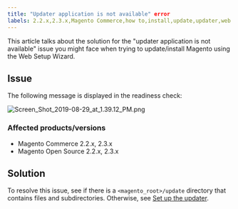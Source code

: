 ```yaml
---
title: "Updater application is not available" error
labels: 2.2.x,2.3.x,Magento Commerce,how to,install,update,updater,web setup wizard
---
```


This article talks about the solution for the "updater application is not available" issue you might face when trying to update/install Magento using the Web Setup Wizard.

## Issue

The following message is displayed in the readiness check:

![Screen_Shot_2019-08-29_at_1.39.12_PM.png](https://support.magento.com/hc/article_attachments/360037722712/Screen_Shot_2019-08-29_at_1.39.12_PM.png)

### Affected products/versions

* Magento Commerce 2.2.x, 2.3.x
* Magento Open Source 2.2.x, 2.3.x

 

## Solution

To resolve this issue, see if there is a <code class="highlighter-rouge">&lt;magento\_root>/update</code> directory that contains files and subdirectories. Otherwise, see [Set up the updater](https://devdocs.magento.com/guides/v2.3/comp-mgr/updater/update-updater.html).